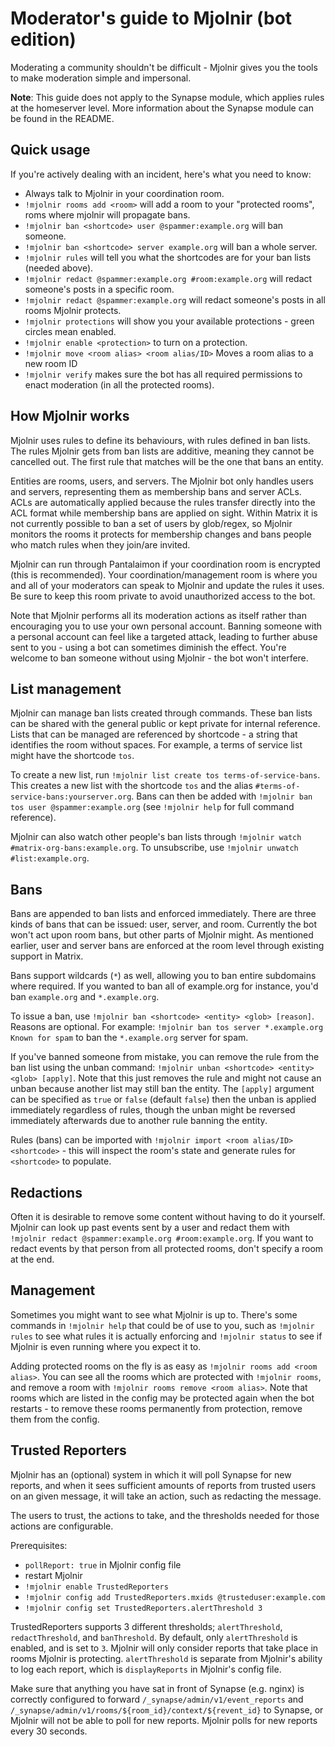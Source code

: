 # Moderator's guide to Mjolnir (bot edition)

Moderating a community shouldn't be difficult - Mjolnir gives you the tools to make moderation simple and
impersonal.

**Note**: This guide does not apply to the Synapse module, which applies rules at the homeserver level. More
information about the Synapse module can be found in the README.

## Quick usage

If you're actively dealing with an incident, here's what you need to know:

* Always talk to Mjolnir in your coordination room.
* `!mjolnir rooms add <room>` will add a room to your "protected rooms", roms where mjolnir will propagate bans.
* `!mjolnir ban <shortcode> user @spammer:example.org` will ban someone.
* `!mjolnir ban <shortcode> server example.org` will ban a whole server.
* `!mjolnir rules` will tell you what the shortcodes are for your ban lists (needed above).
* `!mjolnir redact @spammer:example.org #room:example.org` will redact someone's posts in a specific room.
* `!mjolnir redact @spammer:example.org` will redact someone's posts in all rooms Mjolnir protects.
* `!mjolnir protections` will show you your available protections - green circles mean enabled.
* `!mjolnir enable <protection>` to turn on a protection.
* `!mjolnir move <room alias> <room alias/ID>` Moves a room alias to a new room ID
* `!mjolnir verify` makes sure the bot has all required permissions to enact moderation (in all the protected rooms).

## How Mjolnir works

Mjolnir uses rules to define its behaviours, with rules defined in ban lists. The rules Mjolnir gets from
ban lists are additive, meaning they cannot be cancelled out. The first rule that matches will be the one
that bans an entity.

Entities are rooms, users, and servers. The Mjolnir bot only handles users and servers, representing them
as membership bans and server ACLs. ACLs are automatically applied because the rules transfer directly into
the ACL format while membership bans are applied on sight. Within Matrix it is not currently possible to
ban a set of users by glob/regex, so Mjolnir monitors the rooms it protects for membership changes and
bans people who match rules when they join/are invited.

Mjolnir can run through Pantalaimon if your coordination room is encrypted (this is recommended). Your
coordination/management room is where you and all of your moderators can speak to Mjolnir and update the
rules it uses. Be sure to keep this room private to avoid unauthorized access to the bot.

Note that Mjolnir performs all its moderation actions as itself rather than encouraging you to use your
own personal account. Banning someone with a personal account can feel like a targeted attack, leading to
further abuse sent to you - using a bot can sometimes diminish the effect. You're welcome to ban someone
without using Mjolnir - the bot won't interfere.

## List management

Mjolnir can manage ban lists created through commands. These ban lists can be shared with the general
public or kept private for internal reference. Lists that can be managed are referenced by shortcode - a
string that identifies the room without spaces. For example, a terms of service list might have the shortcode
`tos`.

To create a new list, run `!mjolnir list create tos terms-of-service-bans`. This creates a new list with
the shortcode `tos` and the alias `#terms-of-service-bans:yourserver.org`. Bans can then be added with
`!mjolnir ban tos user @spammer:example.org` (see `!mjolnir help` for full command reference).

Mjolnir can also watch other people's ban lists through `!mjolnir watch #matrix-org-bans:example.org`.
To unsubscribe, use `!mjolnir unwatch #list:example.org`.

## Bans

Bans are appended to ban lists and enforced immediately. There are three kinds of bans that can be issued:
user, server, and room. Currently the bot won't act upon room bans, but other parts of Mjolnir might. As
mentioned earlier, user and server bans are enforced at the room level through existing support in Matrix.

Bans support wildcards (`*`) as well, allowing you to ban entire subdomains where required. If you wanted
to ban all of example.org for instance, you'd ban `example.org` and `*.example.org`.

To issue a ban, use `!mjolnir ban <shortcode> <entity> <glob> [reason]`. Reasons are optional. For example:
`!mjolnir ban tos server *.example.org Known for spam` to ban the `*.example.org` server for spam.

If you've banned someone from mistake, you can remove the rule from the ban list using the unban command:
`!mjolnir unban <shortcode> <entity> <glob> [apply]`. Note that this just removes the rule and might not
cause an unban because another list may still ban the entity. The `[apply]` argument can be specified as `true`
or `false` (default `false`) then the unban is applied immediately regardless of rules, though the unban
might be reversed immediately afterwards due to another rule banning the entity.

Rules (bans) can be imported with `!mjolnir import <room alias/ID> <shortcode>` - this will inspect the
room's state and generate rules for `<shortcode>` to populate.

## Redactions

Often it is desirable to remove some content without having to do it yourself. Mjolnir can look up past
events sent by a user and redact them with `!mjolnir redact @spammer:example.org #room:example.org`. If
you want to redact events by that person from all protected rooms, don't specify a room at the end.

## Management

Sometimes you might want to see what Mjolnir is up to. There's some commands in `!mjolnir help` that could
be of use to you, such as `!mjolnir rules` to see what rules it is actually enforcing and `!mjolnir status`
to see if Mjolnir is even running where you expect it to.

Adding protected rooms on the fly is as easy as `!mjolnir rooms add <room alias>`. You can see all the rooms
which are protected with `!mjolnir rooms`, and remove a room with `!mjolnir rooms remove <room alias>`. Note
that rooms which are listed in the config may be protected again when the bot restarts - to remove these rooms
permanently from protection, remove them from the config.

## Trusted Reporters

Mjolnir has an (optional) system in which it will poll Synapse for new reports, and when it sees sufficient
amounts of reports from trusted users on an given message, it will take an action, such as redacting the message.

The users to trust, the actions to take, and the thresholds needed for those actions are configurable.

Prerequisites:
* `pollReport: true` in Mjolnir config file
* restart Mjolnir
* `!mjolnir enable TrustedReporters`
* `!mjolnir config add TrustedReporters.mxids @trusteduser:example.com`
* `!mjolnir config set TrustedReporters.alertThreshold 3`

TrustedReporters supports 3 different thresholds; `alertThreshold`, `redactThreshold`, and `banThreshold`.
By default, only `alertThreshold` is enabled, and is set to `3`. Mjolnir will only consider reports that
take place in rooms Mjolnir is protecting. `alertThreshold` is separate from Mjolnir's ability to log
each report, which is `displayReports` in Mjolnir's config file.

Make sure that anything you have sat in front of Synapse (e.g. nginx) is correctly configured to forward
`/_synapse/admin/v1/event_reports` and `/_synapse/admin/v1/rooms/${room_id}/context/${revent_id}` to
Synapse, or Mjolnir will not be able to poll for new reports. Mjolnir polls for new reports every 30 seconds.
